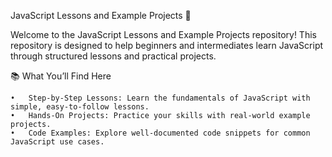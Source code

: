 JavaScript Lessons and Example Projects 🚀

Welcome to the JavaScript Lessons and Example Projects repository! This repository is designed to help beginners and intermediates learn JavaScript through structured lessons and practical projects.

📚 What You’ll Find Here

	•	Step-by-Step Lessons: Learn the fundamentals of JavaScript with simple, easy-to-follow lessons.
	•	Hands-On Projects: Practice your skills with real-world example projects.
	•	Code Examples: Explore well-documented code snippets for common JavaScript use cases.
